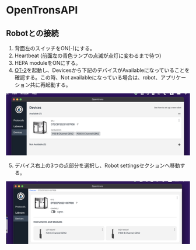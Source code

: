 # OpenTronsAPI

## Robotとの接続

1. 背面左のスイッチをON(-)にする。
2. Heartbeat (前面左の青色ランプの点滅が点灯に変わるまで待つ)
3. HEPA moduleをONにする。
4. [OT-2](https://opentrons.com/ot-app/)を起動し、Devicesから下記のデバイスがAvailableになっていることを確認する。この時、Not availableになっている場合は、robot、アプリケーション共に再起動する。

![](docs_images/1.png)

5. デバイス右上の3つの点部分を選択し、Robot settingsセクションへ移動する。

![](docs_images/2.png)

